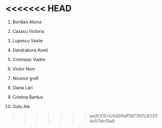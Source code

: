 
<<<<<<< HEAD
=======
1. Bordian Aliona

2. Cazacu Victoria

3. Lupescu Vasile

4. Gandrabura Aurel

5. Crimneac Vadim


6. Victor Noni

7. Nicanor gvdf

8. Diana Lari
9. Cristina Bantus
10. Gutu Ala

>>>>>>> aed5315c1c6409aff5873f01c62204e511dc15a6
